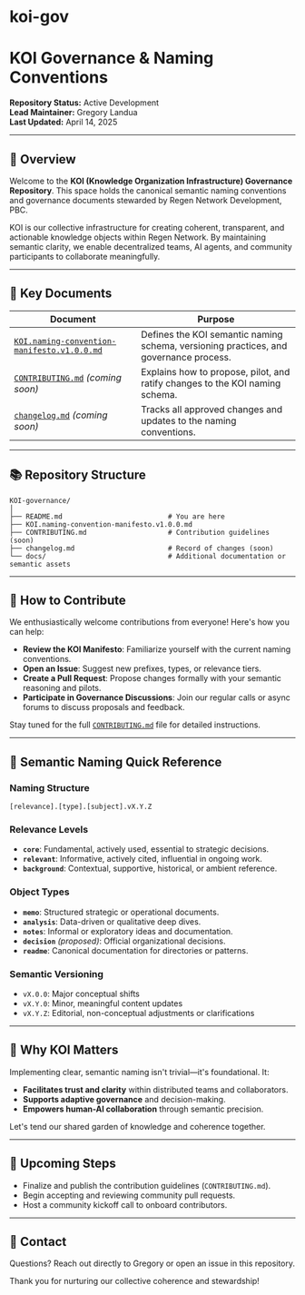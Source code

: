 # koi-gov
# KOI Governance & Naming Conventions

**Repository Status:** Active Development  
**Lead Maintainer:** Gregory Landua  
**Last Updated:** April 14, 2025

---

## 🌱 Overview

Welcome to the **KOI (Knowledge Organization Infrastructure) Governance Repository**. This space holds the canonical semantic naming conventions and governance documents stewarded by Regen Network Development, PBC.

KOI is our collective infrastructure for creating coherent, transparent, and actionable knowledge objects within Regen Network. By maintaining semantic clarity, we enable decentralized teams, AI agents, and community participants to collaborate meaningfully.

---

## 📌 Key Documents

| Document | Purpose |
| -------- | ------- |
| [`KOI.naming-convention-manifesto.v1.0.0.md`](./KOI.regen-naming-convention-manifesto.v1.0.0.md) | Defines the KOI semantic naming schema, versioning practices, and governance process. |
| [`CONTRIBUTING.md`](./CONTRIBUTING.md) *(coming soon)* | Explains how to propose, pilot, and ratify changes to the KOI naming schema. |
| [`changelog.md`](./changelog.md) *(coming soon)* | Tracks all approved changes and updates to the naming conventions. |

---

## 📚 Repository Structure

```
KOI-governance/
│
├── README.md                          # You are here
├── KOI.naming-convention-manifesto.v1.0.0.md
├── CONTRIBUTING.md                    # Contribution guidelines (soon)
├── changelog.md                       # Record of changes (soon)
└── docs/                              # Additional documentation or semantic assets
```

---

## 🚀 How to Contribute

We enthusiastically welcome contributions from everyone! Here's how you can help:

- **Review the KOI Manifesto**: Familiarize yourself with the current naming conventions.
- **Open an Issue**: Suggest new prefixes, types, or relevance tiers.
- **Create a Pull Request**: Propose changes formally with your semantic reasoning and pilots.
- **Participate in Governance Discussions**: Join our regular calls or async forums to discuss proposals and feedback.

Stay tuned for the full [`CONTRIBUTING.md`](./CONTRIBUTING.md) file for detailed instructions.

---

## 📖 Semantic Naming Quick Reference

### Naming Structure
```
[relevance].[type].[subject].vX.Y.Z
```

### Relevance Levels
- **`core`**: Fundamental, actively used, essential to strategic decisions.
- **`relevant`**: Informative, actively cited, influential in ongoing work.
- **`background`**: Contextual, supportive, historical, or ambient reference.

### Object Types
- **`memo`**: Structured strategic or operational documents.
- **`analysis`**: Data-driven or qualitative deep dives.
- **`notes`**: Informal or exploratory ideas and documentation.
- **`decision`** *(proposed)*: Official organizational decisions.
- **`readme`**: Canonical documentation for directories or patterns.

### Semantic Versioning
- `vX.0.0`: Major conceptual shifts
- `vX.Y.0`: Minor, meaningful content updates
- `vX.Y.Z`: Editorial, non-conceptual adjustments or clarifications

---

## 🌿 Why KOI Matters

Implementing clear, semantic naming isn't trivial—it's foundational. It:

- **Facilitates trust and clarity** within distributed teams and collaborators.
- **Supports adaptive governance** and decision-making.
- **Empowers human-AI collaboration** through semantic precision.

Let's tend our shared garden of knowledge and coherence together.

---

## 📅 Upcoming Steps

- Finalize and publish the contribution guidelines (`CONTRIBUTING.md`).
- Begin accepting and reviewing community pull requests.
- Host a community kickoff call to onboard contributors.

---

## 🙌 Contact

Questions? Reach out directly to Gregory or open an issue in this repository.

Thank you for nurturing our collective coherence and stewardship!

